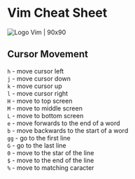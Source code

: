 # Vim Cheat Sheet 

![Logo Vim | 90x90](https://upload.wikimedia.org/wikipedia/commons/thumb/9/9f/Vimlogo.svg/220px-Vimlogo.svg.png)

## Cursor Movement

`h` - move cursor left  
`j` - move cursor down  
`k` - move cursor up  
`l` - move cursor right  
`H` - move to top screen  
`M` - move to middle screen  
`L` - move to bottom screen  
`e` - move forwards to the end of a word  
`b` - move backwards to the start of a word  
`gg` - go to the first line  
`G` - go to the last line  
`0` - move to the star of the line  
`$` - move to the end of the line  
`%` - move to matching caracter  
